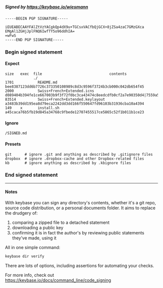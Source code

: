 ##### Signed by https://keybase.io/wiesmann
```
-----BEGIN PGP SIGNATURE-----

iEUEABECAAYFAlZtVzYACgkQp4dX9u+TGCsxVACfbQjGCX+8jZSa4zaC7GMzGXca
EMgAl1ZGHjJplFNQ6IwfTY5o96ddhIA=
=wFwS
-----END PGP SIGNATURE-----

```

<!-- END SIGNATURES -->

### Begin signed statement 

#### Expect

```
size   exec  file                               contents                                                                                                                         
             ./                                                                                                                                                                  
1701           README.md                        bee8387123dd6b7726c373350108989c8d3c9596f3724b3cb000c042db654f45                                                                 
2000           Swiss+French+Extended.icns       d089404b394fe1ce667003b9f3f72f0bc3ca43474c8eedcdfb0cf2a7e90350d4|7559a58e437ab0019376e15fb90d9ce4e0a8a6a9dddbb101aeda45f2d2ddf352
83514          Swiss+French+Extended.keylayout  a3483b39dd195ea8d79eca2242dd3dd166f550647fd96103b31936cba10a4394                                                                 
149    x       install.sh                       a45caca76b5fb19d845a34768c9fbede12707455517ce5865c52f1b011b1ce23                                                                 
```

#### Ignore

```
/SIGNED.md
```

#### Presets

```
git      # ignore .git and anything as described by .gitignore files
dropbox  # ignore .dropbox-cache and other Dropbox-related files    
kb       # ignore anything as described by .kbignore files          
```

<!-- summarize version = 0.0.9 -->

### End signed statement

<hr>

#### Notes

With keybase you can sign any directory's contents, whether it's a git repo,
source code distribution, or a personal documents folder. It aims to replace the drudgery of:

  1. comparing a zipped file to a detached statement
  2. downloading a public key
  3. confirming it is in fact the author's by reviewing public statements they've made, using it

All in one simple command:

```bash
keybase dir verify
```

There are lots of options, including assertions for automating your checks.

For more info, check out https://keybase.io/docs/command_line/code_signing